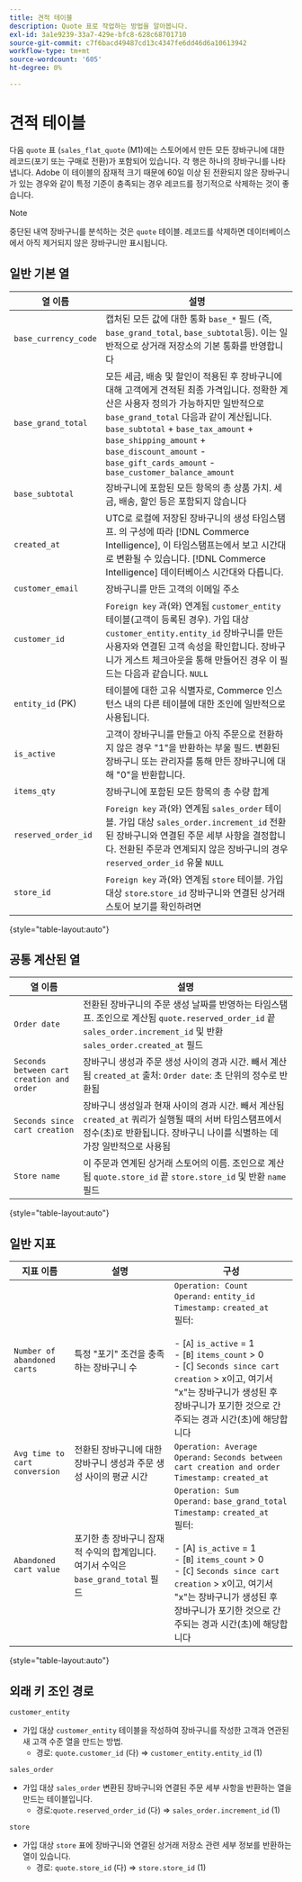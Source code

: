 ```yaml
---
title: 견적 테이블
description: Quote 표로 작업하는 방법을 알아봅니다.
exl-id: 3a1e9239-33a7-429e-bfc8-628c68701710
source-git-commit: c7f6bacd49487cd13c4347fe6dd46d6a10613942
workflow-type: tm+mt
source-wordcount: '605'
ht-degree: 0%

---
```


# 견적 테이블

다음 `quote` 표 (`sales_flat_quote` (M1)에는 스토어에서 만든 모든 장바구니에 대한 레코드(포기 또는 구매로 전환)가 포함되어 있습니다. 각 행은 하나의 장바구니를 나타냅니다. Adobe 이 테이블의 잠재적 크기 때문에 60일 이상 된 전환되지 않은 장바구니가 있는 경우와 같이 특정 기준이 충족되는 경우 레코드를 정기적으로 삭제하는 것이 좋습니다.

>[!NOTE]
>
>중단된 내역 장바구니를 분석하는 것은 `quote` 테이블. 레코드를 삭제하면 데이터베이스에서 아직 제거되지 않은 장바구니만 표시됩니다.

## 일반 기본 열

| **열 이름** | **설명** |
|---|---|
| `base_currency_code` | 캡처된 모든 값에 대한 통화 `base_*` 필드 (즉, `base_grand_total`, `base_subtotal`등). 이는 일반적으로 상거래 저장소의 기본 통화를 반영합니다 |
| `base_grand_total` | 모든 세금, 배송 및 할인이 적용된 후 장바구니에 대해 고객에게 견적된 최종 가격입니다. 정확한 계산은 사용자 정의가 가능하지만 일반적으로 `base_grand_total` 다음과 같이 계산됩니다. `base_subtotal` + `base_tax_amount` + `base_shipping_amount` + `base_discount_amount` - `base_gift_cards_amount` - `base_customer_balance_amount` |
| `base_subtotal` | 장바구니에 포함된 모든 항목의 총 상품 가치. 세금, 배송, 할인 등은 포함되지 않습니다 |
| `created_at` | UTC로 로컬에 저장된 장바구니의 생성 타임스탬프. 의 구성에 따라 [!DNL Commerce Intelligence], 이 타임스탬프는에서 보고 시간대로 변환될 수 있습니다. [!DNL Commerce Intelligence] 데이터베이스 시간대와 다릅니다. |
| `customer_email` | 장바구니를 만든 고객의 이메일 주소 |
| `customer_id` | `Foreign key` 과(와) 연계됨 `customer_entity` 테이블(고객이 등록된 경우). 가입 대상 `customer_entity.entity_id` 장바구니를 만든 사용자와 연결된 고객 속성을 확인합니다. 장바구니가 게스트 체크아웃을 통해 만들어진 경우 이 필드는 다음과 같습니다. `NULL` |
| `entity_id` (PK) | 테이블에 대한 고유 식별자로, Commerce 인스턴스 내의 다른 테이블에 대한 조인에 일반적으로 사용됩니다. |
| `is_active` | 고객이 장바구니를 만들고 아직 주문으로 전환하지 않은 경우 &quot;1&quot;을 반환하는 부울 필드. 변환된 장바구니 또는 관리자를 통해 만든 장바구니에 대해 &quot;0&quot;을 반환합니다. |
| `items_qty` | 장바구니에 포함된 모든 항목의 총 수량 합계 |
| `reserved_order_id` | `Foreign key` 과(와) 연계됨 `sales_order` 테이블. 가입 대상 `sales_order.increment_id` 전환된 장바구니와 연결된 주문 세부 사항을 결정합니다. 전환된 주문과 연계되지 않은 장바구니의 경우 `reserved_order_id` 유물 `NULL` |
| `store_id` | `Foreign key` 과(와) 연계됨 `store` 테이블. 가입 대상 `store`.`store_id` 장바구니와 연결된 상거래 스토어 보기를 확인하려면 |

{style="table-layout:auto"}

## 공통 계산된 열

| **열 이름** | **설명** |
|---|---|
| `Order date` | 전환된 장바구니의 주문 생성 날짜를 반영하는 타임스탬프. 조인으로 계산됨 `quote.reserved_order_id` 끝 `sales_order.increment_id` 및 반환 `sales_order.created_at` 필드 |
| `Seconds between cart creation and order` | 장바구니 생성과 주문 생성 사이의 경과 시간. 빼서 계산됨 `created_at` 출처: `Order date`: 초 단위의 정수로 반환됨 |
| `Seconds since cart creation` | 장바구니 생성일과 현재 사이의 경과 시간. 빼서 계산됨 `created_at` 쿼리가 실행될 때의 서버 타임스탬프에서 정수(초)로 반환됩니다. 장바구니 나이를 식별하는 데 가장 일반적으로 사용됨 |
| `Store name` | 이 주문과 연계된 상거래 스토어의 이름. 조인으로 계산됨 `quote.store_id` 끝 `store.store_id` 및 반환 `name` 필드 |

{style="table-layout:auto"}

## 일반 지표

| **지표 이름** | **설명** | **구성** |
|---|---|---|
| `Number of abandoned carts` | 특정 &quot;포기&quot; 조건을 충족하는 장바구니 수 | `Operation: Count`<br/>`Operand:` `entity_id`<br/>`Timestamp:` `created_at`<br/>필터:<br><br>- \[`A`\] `is_active` = 1<br>- \[`B`\] `items_count` > 0<br>- \[`C`\] `Seconds since cart creation` > x이고, 여기서 &quot;x&quot;는 장바구니가 생성된 후 장바구니가 포기한 것으로 간주되는 경과 시간(초)에 해당합니다 |
| `Avg time to cart conversion` | 전환된 장바구니에 대한 장바구니 생성과 주문 생성 사이의 평균 시간 | `Operation: Average`<br>`Operand:` `Seconds between cart creation and order`<br>`Timestamp:` `created_at` |
| `Abandoned cart value` | 포기한 총 장바구니 잠재적 수익의 합계입니다. 여기서 수익은 `base_grand_total` 필드 | `Operation: Sum`<br>`Operand:` `base_grand_total`<br>`Timestamp:` `created_at`<br>필터:<br><br>- \[A\] `is_active` = 1<br>- \[`B`\] `items_count` > 0<br>- \[`C`\] `Seconds since cart creation` > x이고, 여기서 &quot;x&quot;는 장바구니가 생성된 후 장바구니가 포기한 것으로 간주되는 경과 시간(초)에 해당합니다 |

{style="table-layout:auto"}

## 외래 키 조인 경로

`customer_entity`

* 가입 대상 `customer_entity` 테이블을 작성하여 장바구니를 작성한 고객과 연관된 새 고객 수준 열을 만드는 방법.
   * 경로: `quote.customer_id` (다) => `customer_entity.entity_id` (1)

`sales_order`

* 가입 대상 `sales_order` 변환된 장바구니와 연결된 주문 세부 사항을 반환하는 열을 만드는 테이블입니다.
   * 경로:`quote.reserved_order_id` (다) => `sales_order.increment_id` (1)

`store`

* 가입 대상 `store` 표에 장바구니와 연결된 상거래 저장소 관련 세부 정보를 반환하는 열이 있습니다.
   * 경로: `quote.store_id` (다) => `store.store_id` (1)
